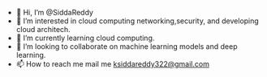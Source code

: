 - 👋 Hi, I’m @SiddaReddy
- 👀 I’m interested in cloud computing networking,security, and developing cloud architech.
- 🌱 I’m currently learning cloud computing.
- 💞️ I’m looking to collaborate on machine learning models and deep learning.
- 📫 How to reach me mail me ksiddareddy322@gmail.com

<!---
SiddaReddy322/SiddaReddy322 is a ✨ special ✨ repository because its `README.md` (this file) appears on your GitHub profile.
You can click the Preview link to take a look at your changes.
--->
